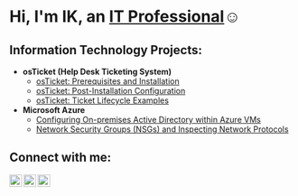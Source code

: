 <h1>Hi, I'm IK, an <a href="https://linkedin.com/in/Josh">IT Professional</a>☺</h1>

<h2> Information Technology Projects:</h2>

- <b>osTicket (Help Desk Ticketing System)</b>
  - [osTicket: Prerequisites and Installation](https://github.com/ikigwe/osticket-prereqs)
  - [osTicket: Post-Installation Configuration](https://github.com/ikigwe/post-install-config)
  - [osTicket: Ticket Lifecycle Examples](https://github.com/ikigwe/ticket-lifecycle)
- <b>Microsoft Azure</b>
  - [Configuring On-premises Active Directory within Azure VMs](https://github.com/ikigwe/configure-ad)
  - [Network Security Groups (NSGs) and Inspecting Network Protocols](https://github.com/ikigwe/azure-network-protocols)

<h2>Connect with me:</h2>

[<img align="left" alt="Josh | Twitter" width="22px" src="https://cdn.jsdelivr.net/npm/simple-icons@v3/icons/twitter.svg" />][twitter]
[<img align="left" alt="Josh | LinkedIn" width="22px" src="https://cdn.jsdelivr.net/npm/simple-icons@v3/icons/linkedin.svg" />][linkedin]
[<img align="left" alt="Josh | Instagram" width="22px" src="https://cdn.jsdelivr.net/npm/simple-icons@v3/icons/instagram.svg" />][instagram]

[twitter]: https://twitter.com/Josh
[instagram]: https://www.instagram.com/Josh
[linkedin]: https://linkedin.com/in/Josh
